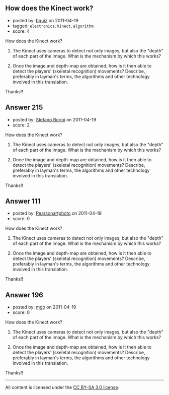 ## How does the Kinect work?

- posted by: [bguiz](https://stackexchange.com/users/-1/88-bguiz) on 2011-04-19
- tagged: `electronics`, `kinect`, `algorithm`
- score: 4

How does the Kinect work?

1. The Kinect uses cameras to detect not only images, but also the "depth" of each part of the image. What is the mechanism by which this works?

2. Once the image and depth-map are obtained, how is it then able to detect the players' (skeletal recognition) movements? Describe, preferably in layman's terms, the algorithms and other technology involved in this translation.

Thanks!!



## Answer 215

- posted by: [Stefano Borini](https://stackexchange.com/users/-1/23-stefano-borini) on 2011-04-19
- score: 2

How does the Kinect work?

1. The Kinect uses cameras to detect not only images, but also the "depth" of each part of the image. What is the mechanism by which this works?

2. Once the image and depth-map are obtained, how is it then able to detect the players' (skeletal recognition) movements? Describe, preferably in layman's terms, the algorithms and other technology involved in this translation.

Thanks!!



## Answer 111

- posted by: [Pearsonartphoto](https://stackexchange.com/users/-1/67-pearsonartphoto) on 2011-04-19
- score: 0

How does the Kinect work?

1. The Kinect uses cameras to detect not only images, but also the "depth" of each part of the image. What is the mechanism by which this works?

2. Once the image and depth-map are obtained, how is it then able to detect the players' (skeletal recognition) movements? Describe, preferably in layman's terms, the algorithms and other technology involved in this translation.

Thanks!!



## Answer 196

- posted by: [mgb](https://stackexchange.com/users/-1/15-mgb) on 2011-04-19
- score: 0

How does the Kinect work?

1. The Kinect uses cameras to detect not only images, but also the "depth" of each part of the image. What is the mechanism by which this works?

2. Once the image and depth-map are obtained, how is it then able to detect the players' (skeletal recognition) movements? Describe, preferably in layman's terms, the algorithms and other technology involved in this translation.

Thanks!!




---

All content is licensed under the [CC BY-SA 3.0 license](https://creativecommons.org/licenses/by-sa/3.0/).
